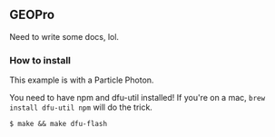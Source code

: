 
## GEOPro

Need to write some docs, lol.

### How to install

This example is with a Particle Photon.

You need to have npm and dfu-util installed! If you're on a mac, `brew install dfu-util npm` will do the trick.

```shell
$ make && make dfu-flash
```
